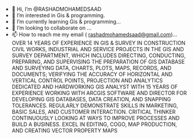 - 👋 Hi, I’m @RASHADMOHAMEDSAAD
- 👀 I’m interested in Gis & programming.
- 🌱 I’m currently learning Gis & programming...
- 💞️ I’m looking to collaborate on ...
- 📫 How to reach me my email ( rashadmohamedsaad@gmail.com)...
OVER 14 YEARS OF EXPERIENCE IN GIS & SURVEY IN
 CONSTRUCTION CIVIL WORKS, INDUSTRIAL
 AND SERVICE PROJECTS
 IN THE GIS AND SURVEY DEPARTMENT,
 WHICH INCLUDES DIRECTING, CONDUCTING,
 PREPARING, 
AND SUPERVISING THE PREPARATION OF GIS DATABASE
 AND SURVEYING DATA, CHARTS, PLOTS, MAPS, 
RECORDS, AND DOCUMENTS;
 VERIFYING THE ACCURACY OF HORIZONTAL AND VERTICAL
 CONTROL POINTS, PROJECTION AND ANALYTICS DEDICATED 
AND HARDWORKING GIS ANALYST WITH 15 YEARS OF EXPERIENCE
 WORKING WITH ARCGIS SOFTWARE AND DIRECTOR FOR
 DEVELOPING GIS DATABASES, DATA CREATION, 
AND SNAPPING TOLERANCES.
 REGULARLY DEMONSTRATE SKILLS IN MARKETING,
 BASIC SALES, AND CUSTOMER INTERACTION. 
CRITICAL THINKER CONTINUOUSLY LOOKING AT WAYS
 TO IMPROVE PROCESSES AND BUILD A BUSINESS. 
EXCEL IN EDITING, COGO, MAP PRODUCTION,
 AND CREATING VECTOR PROPERTY MAPS
